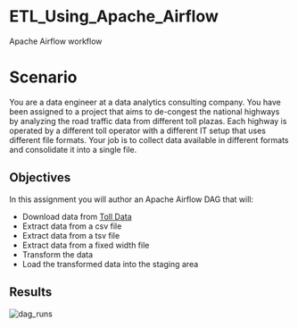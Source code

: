 # ETL_Using_Apache_Airflow
Apache Airflow workflow
# Scenario
You are a data engineer at a data analytics consulting company. You have been assigned to a project that aims to de-congest the national highways by analyzing the road traffic data from different toll plazas. Each highway is operated by a different toll operator with a different IT setup that uses different file formats. Your job is to collect data available in different formats and consolidate it into a single file.

## Objectives
In this assignment you will author an Apache Airflow DAG that will: 

* Download data from [Toll Data](https://cf-courses-data.s3.us.cloud-object-storage.appdomain.cloud/IBM-DB0250EN-SkillsNetwork/labs/Final%20Assignment/tolldata.tgz)
* Extract data from a csv file
* Extract data from a tsv file
* Extract data from a fixed width file
* Transform the data
* Load the transformed data into the staging area


## Results

![dag_runs](https://user-images.githubusercontent.com/44294643/144689663-be4f78d8-1d61-49dd-a850-3366f42be4ab.PNG)


